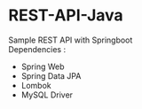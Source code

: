 # REST-API-Java

Sample REST API with Springboot
<br>
Dependencies :
<br>
<ul>
  <li>Spring Web</li>
  <li>Spring Data JPA</li>
  <li>Lombok</li>
  <li>MySQL Driver</li>
</ul>
